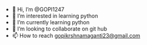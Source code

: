 - 👋 Hi, I’m @GOPI1247
- 👀 I’m interested in learning python
- 🌱 I’m currently learning python
- 💞️ I’m looking to collaborate on git hub
- 📫 How to reach gopikrshnamaganti23@gmail.com

<!---
GOPI1247/GOPI1247 is a ✨ special ✨ repository because its `README.md` (this file) appears on your GitHub profile.
You can click the Preview link to take a look at your changes.
--->
